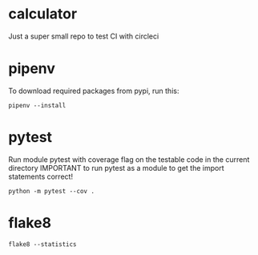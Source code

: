 # calculator
Just a super small repo to test CI with circleci

# pipenv
To download required packages from pypi, run this:

    pipenv --install
    
# pytest
Run module pytest with coverage flag on the testable code in the current directory
IMPORTANT to run pytest as a module to get the import statements correct!

    python -m pytest --cov .

# flake8
 
    flake8 --statistics